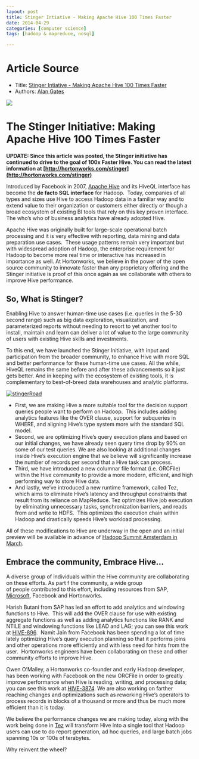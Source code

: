 ```yaml
---
layout: post
title: Stinger Intiative - Making Apache Hive 100 Times Faster
date: 2014-04-29
categories: [computer science]
tags: [hadoop & mapreduce, nosql]

---
```


# Article Source
* Title: [Stinger Intiative - Making Apache Hive 100 Times Faster](http://hortonworks.com/blog/100x-faster-hive/)
* Authors: [Alan
Gates](http://hortonworks.com/blog/author/alan_gates/ "Posts by Alan Gates")

[![](http://sungsoo.github.com/images/stinger.png)](http://sungsoo.github.com/images/stinger.png)

# The Stinger Initiative: Making Apache Hive 100 Times Faster

**UPDATE: Since this article was posted, the Stinger initiative has
continued to drive to the goal of 100x Faster Hive. You can read the
latest information at
[http://hortonworks.com/stinger](http://hortonworks.com/stinger)**

Introduced by Facebook in 2007, [Apache
Hive](http://hive.apache.org/) and its HiveQL interface has become the
**de facto SQL interface** for Hadoop.  Today, companies of all types
and sizes use Hive to access Hadoop data in a familiar way and to extend
value to their organization or customers either directly or though a
broad ecosystem of existing BI tools that rely on this key proven
interface.  The who’s who of business analytics have already adopted
Hive.

Apache Hive was originally built for large-scale operational batch
processing and it is very effective with reporting, data mining and data
preparation use cases.  These usage patterns remain very important but
with widespread adoption of Hadoop, the enterprise requirement for
Hadoop to become more real time or interactive has increased in
importance as well. At Hortonworks, we believe in the power of the open
source community to innovate faster than any proprietary offering and
the Stinger initiative is proof of this once again as we collaborate
with others to improve Hive performance.

## So, What is Stinger?

Enabling Hive to answer human-time use cases (i.e. queries in the 5-30
second range) such as big data exploration, visualization, and
parameterized reports without needing to resort to yet another tool to
install, maintain and learn can deliver a lot of value to the large
community of users with existing Hive skills and investments.

To this end, we have launched the Stinger Initiative, with input and
participation from the broader community, to enhance Hive with more SQL
and better performance for these human-time use cases. All the while,
HiveQL remains the same before and after these advancements so it just
gets better. And in keeping with the ecosystem of existing tools, it is
complementary to best-of-breed data warehouses and analytic platforms.

[![stingerRoad](http://hortonworks.com/wp-content/uploads/2013/02/stingerRoad-300x236.png)](http://hortonworks.com/wp-content/uploads/2013/02/stingerRoad.png)

-   First,
    we are making Hive a more suitable tool for the decision support
    queries people want to perform on Hadoop.  This includes adding
    analytics features like the OVER clause, support for subqueries in
    WHERE, and aligning Hive’s type system more with the standard SQL
    model.
-   Second, we are optimizing Hive’s query execution plans and based on
    our initial changes, we have already seen query time drop by 90% on
    some of our test queries. We are also looking at additional changes
    inside Hive’s execution engine that we believe will significantly
    increase the number of records per second that a Hive task can
    process.
-   Third, we have introduced a new columnar file format (i.e. ORCFile)
    within the Hive community to provide a more modern, efficient, and
    high performing way to store Hive data.
-   And lastly, we’ve introduced a new runtime framework, called Tez,
    which aims to eliminate Hive’s latency and throughput constraints
    that result from its reliance on MapReduce. Tez optimizes Hive job
    execution by eliminating unnecessary tasks, synchronization
    barriers, and reads from and write to HDFS.  This optimizes the
    execution chain within Hadoop and drastically speeds Hive’s workload
    processing.

All of these modifications to Hive are underway in the open and an
initial preview will be available in advance of [Hadoop Summit Amsterdam
in March](http://hadoopsummit.org/amsterdam/).

## Embrace the community, Embrace Hive…

A diverse group of individuals within the Hive community are
collaborating on these efforts. As part f the community, a wide group
of people contributed to this effort, including resources from SAP,
[Microsoft](http://hortonworks.com/microsoft), Facebook and Hortonworks.

Harish Butani from SAP has led an effort to add analytics and windowing
functions to Hive.  This will add the OVER clause for use with existing
aggregate functions as well as adding analytics functions like RANK and
NTILE and windowing functions like LEAD and LAG; you can see this work
at [HIVE-896](https://issues.apache.org/jira/browse/HIVE-896).  Namit
Jain from Facebook has been spending a lot of time lately optimizing
Hive’s query execution planning so that it performs joins and other
operations more efficiently and with less need for hints from the user. 
Hortonworks engineers have been collaborating on these and other
community efforts to improve Hive.

Owen O’Malley, a Hortonworks co-founder and early Hadoop developer, has
been working with Facebook on the new ORCFile in order to greatly
improve performance when Hive is reading, writing, and processing data;
you can see this work at
[HIVE-3874](https://issues.apache.org/jira/browse/HIVE-3874). We are
also working on farther reaching changes and optimizations such as
reworking Hive’s operators to process records in blocks of a thousand or
more and thus be much more efficient than it is today.

We believe the performance changes we are making today, along with the
work being done in
[Tez](http://hortonworks.com/blog/introducing-tez-faster-hadoop-processing)
will transform Hive into a single tool that Hadoop users can use to do
report generation, ad hoc queries, and large batch jobs spanning 10s or
100s of terabytes.

Why reinvent the wheel?